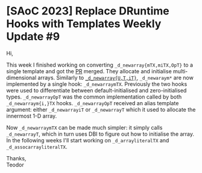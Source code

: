 # [SAoC 2023] Replace DRuntime Hooks with Templates Weekly Update #9

Hi,

This week I finished working on converting `_d_newarray{mTX,miTX,OpT}` to a single template and got the [PR](https://github.com/dlang/dmd/pull/15819) merged.
They allocate and initialise multi-dimensional arrays.
Similarly to [`_d_newarray{U,T,iT}`](https://github.com/dlang/dmd/pull/15299), `_d_newaraym*` are now implemented by a single hook: `_d_newarraymTX`.
Previously the two hooks were used to differentiate between default-initialised and zero-initialised types.
`_d_newarrayOpT` was the common implementation called by both `_d_newarraym{i,}TX` hooks.
`_d_newarrayOpT` received an alias template argument: either `_d_newarrayiT` or `_d_newarrayT` which it used to allocate the innermost 1-D array.

Now `_d_newarraymTX` can be made much simpler: it simply calls `_d_newarrayT`, which in turn uses DBI to figure out how to initialise the array.
In the following weeks I'll start working on `_d_arrayliteralTX` and `_d_assocarrayliteralTX`.

Thanks,\
Teodor
